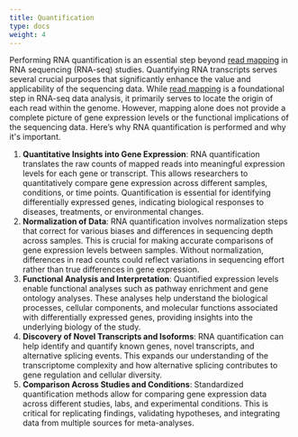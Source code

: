 ```yaml
---
title: Quantification
type: docs
weight: 4
---
```



Performing RNA quantification is an essential step beyond [read mapping][read-mapping] in RNA sequencing (RNA-seq) studies.
Quantifying RNA transcripts serves several crucial purposes that significantly enhance the value and applicability of the sequencing data.
While [read mapping][read-mapping] is a foundational step in RNA-seq data analysis, it primarily serves to locate the origin of each read within the genome.
However, mapping alone does not provide a complete picture of gene expression levels or the functional implications of the sequencing data.
Here’s why RNA quantification is performed and why it's important.

1.  **Quantitative Insights into Gene Expression**: RNA quantification translates the raw counts of mapped reads into meaningful expression levels for each gene or transcript.
    This allows researchers to quantitatively compare gene expression across different samples, conditions, or time points.
    Quantification is essential for identifying differentially expressed genes, indicating biological responses to diseases, treatments, or environmental changes.
2.  **Normalization of Data**: RNA quantification involves normalization steps that correct for various biases and differences in sequencing depth across samples.
    This is crucial for making accurate comparisons of gene expression levels between samples.
    Without normalization, differences in read counts could reflect variations in sequencing effort rather than true differences in gene expression.
3.  **Functional Analysis and Interpretation**: Quantified expression levels enable functional analyses such as pathway enrichment and gene ontology analyses.
    These analyses help understand the biological processes, cellular components, and molecular functions associated with differentially expressed genes, providing insights into the underlying biology of the study.
4.  **Discovery of Novel Transcripts and Isoforms**: RNA quantification can help identify and quantify known genes, novel transcripts, and alternative splicing events.
    This expands our understanding of the transcriptome complexity and how alternative splicing contributes to gene regulation and cellular diversity.
5.  **Comparison Across Studies and Conditions**: Standardized quantification methods allow for comparing gene expression data across different studies, labs, and experimental conditions.
    This is critical for replicating findings, validating hypotheses, and integrating data from multiple sources for meta-analyses.

[read-mapping]: ../mapping/

